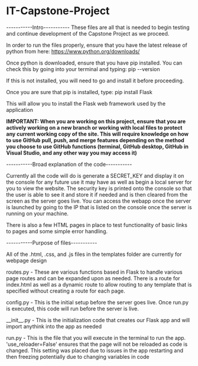 # IT-Capstone-Project
-----------Intro-----------
These files are all that is needed to begin testing and continue development of the Capstone Project as we proceed. 

In order to run the files properly, ensure that you have the latest release of python from here: https://www.python.org/downloads/

Once python is downloaded, ensure that you have pip installed. You can check this by going into your terminal and typing: pip --version

If this is not installed, you will need to go and install it before proceeding.

Once you are sure that pip is installed, type: pip install Flask

This will allow you to install the Flask web framework used by the application

__IMPORTANT: When you are working on this project, ensure that you are actively working on a new branch or working with local files to protect any current working copy of the site. This will require knowledge on how to use GitHub pull, push, and merge features depending on the method you choose to use GitHub functions (terminal, GitHub desktop, GitHub in Visual Studio, and any other way you may access it)__

-----------Broad explanation of the code-----------

Currently all the code will do is generate a SECRET_KEY and display it on the console for any future use it may have as well as begin a local server for you to view the website. The security key is printed onto the console so that the user is able to see it and store it if needed and is then cleared from the screen as the server goes live. You can access the webapp once the server is launched by going to the IP that is listed on the console once the server is running on your machine.

There is also a few HTML pages in place to test functionality of basic links to pages and some simple error handling.

-----------Purpose of files-----------

All of the .html, .css, and .js files in the templates folder are currently for webpage design

routes.py - These are various functions based in Flask to handle various page routes and can be expanded upon as needed. There is a route for index.html as well as a dynamic route to allow routing to any template that is specified without creating a route for each page.

config.py - This is the initial setup before the server goes live. Once run.py is executed, this code will run before the server is live.

\_\_init__.py - This is the initialization code that creates our Flask app and will import anythink into the app as needed

run.py - This is the file that you will execute in the terminal to run the app. 'use_reloader=False' ensures that the page will not be reloaded as code is changed. This setting was placed due to issues in the app restarting and then freezing potentially due to changing variables in code
